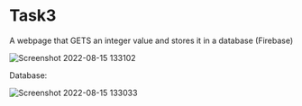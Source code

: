 # Task3
A webpage that GETS an integer value and stores it in a database (Firebase)



![Screenshot 2022-08-15 133102](https://user-images.githubusercontent.com/97185706/184620381-71eec39f-fdfa-42e3-a241-1999b72233c3.png)

Database:

![Screenshot 2022-08-15 133033](https://user-images.githubusercontent.com/97185706/184620444-5f28d99f-b54b-4d65-9dd4-367a38bafc11.png)
